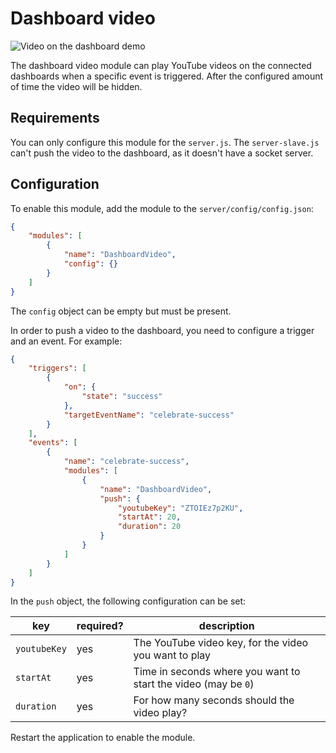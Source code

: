 # Dashboard video

![Video on the dashboard demo](../img/dashboard-video.gif)

The dashboard video module can play YouTube videos on the connected dashboards
when a specific event is triggered. After the configured amount of time the video
will be hidden.

## Requirements

You can only configure this module for the `server.js`. The `server-slave.js` can't
push the video to the dashboard, as it doesn't have a socket server.

## Configuration

To enable this module, add the module to the `server/config/config.json`:

```json
{
    "modules": [
        {
            "name": "DashboardVideo",
            "config": {}
        }
    ]
}
```

The `config` object can be empty but must be present.

In order to push a video to the dashboard, you need to configure a trigger and an event. For example:

```json
{
    "triggers": [
        {
            "on": {
                "state": "success"
            },
            "targetEventName": "celebrate-success"
        }
    ],
    "events": [
        {
            "name": "celebrate-success",
            "modules": [
                {
                    "name": "DashboardVideo",
                    "push": {
                        "youtubeKey": "ZTOIEz7p2KU",
                        "startAt": 20,
                        "duration": 20
                    }
                }
            ]
        }
    ]
}
```

In the `push` object, the following configuration can be set:

| key          | required? | description                                                    |
| ------------ | --------- | -------------------------------------------------------------- |
| `youtubeKey` | yes       | The YouTube video key, for the video you want to play          |
| `startAt`    | yes       | Time in seconds where you want to start the video (may be `0`) |
| `duration`   | yes       | For how many seconds should the video play?                    |

Restart the application to enable the module.
